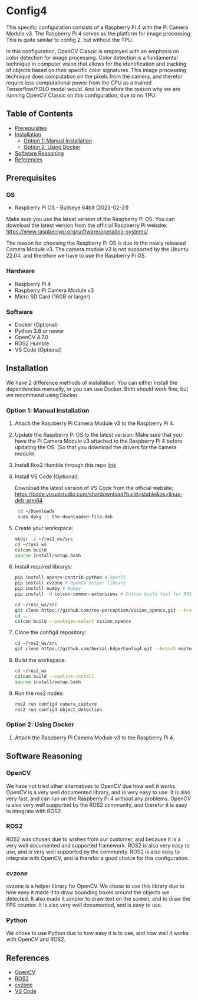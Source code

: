 # Config4

This specific configuration consists of a Raspberry Pi 4 with the Pi Camera Module v3. The Raspberry Pi 4 serves as the platform for image processing. This is quite similar to config 2, but without the TPU.

In this configuration, OpenCV Classic is employed with an emphasis on color detection for image processing. Color detection is a fundamental technique in computer vision that allows for the identification and tracking of objects based on their specific color signatures.
This image processing technique does computation on the pixels from the camera, and therefor require less computational power from the CPU as a trained Tensorflow/YOLO model would. And is therefore the reason why we are running OpenCV Classic on this configuration, due to no TPU.

## Table of Contents

- [Prerequisites](#prerequisites)
- [Installation](#installation)
  - [Option 1: Manual Installation](#option-1-manual-installation)
  - [Option 2: Using Docker](#option-2-using-docker)
- [Software Reasoning](#Software-Reasoning)
- [References](#references)

## Prerequisites

### OS

- Raspberry Pi OS - Bullseye 64bit (2023-02-21)

Make sure you use the latest version of the Raspberry Pi OS. You can download the latest version from the official Raspberry Pi website: https://www.raspberrypi.org/software/operating-systems/

The reason for choosing the Raspberry Pi OS is due to the newly released Camera Module v3. The camera module v3 is not supported by the Ubuntu 22.04, and therefore we have to use the Raspberry Pi OS.

### Hardware

- Raspberry Pi 4
- Raspberry Pi Camera Module v3
- Micro SD Card (16GB or larger)

### Software

- Docker (Optional)
- Python 3.8 or newer
- OpenCV 4.7.0
- ROS2 Humble
- VS Code (Optional)


## Installation

We have 2 difference methods of installation. You can either install the dependencies manually, or you can use Docker. Both should work fine, but we recommend using Docker.

### Option 1: Manual Installation

1. Attach the Raspberry Pi Camera Module v3 to the Raspberry Pi 4.
2. Update the Raspberry Pi OS to the latest version:
    Make sure that you have the Pi Camera Module v3 attached to the Raspberry Pi 4 before updating the OS. (So that you download the drivers for the camera module)
3. Install Ros2 Humble through this repo [link](https://github.com/Ar-Ray-code/rpi-bullseye-ros2.git)
4. Install VS Code (Optional):

   Download the latest version of VS Code from the official website: https://code.visualstudio.com/sha/download?build=stable&os=linux-deb-arm64
   ```sh	
    cd ~/Downloads
    sudo dpkg -i the-downloaded-file.deb
    ```

4. Create your workspace:

    ```sh
    mkdir -p ~/ros2_ws/src
    cd ~/ros2_ws
    colcon build
    source install/setup.bash
    ``` 

5. Install required librarys:

    ```sh
    pip install opencv-contrib-python # OpenCV
    pip install cvzone # OpenCV helper library
    pip install numpy # Numpy
    pip install -U colcon-common-extensions # Colcon build tool for ROS2

    cd ~/ros2_ws/src
    git clone https://github.com/ros-perception/vision_opencv.git --branch humble # OpenCV bridge for ROS2
    cd ..
    colcon build --packages-select vision_opencv
    ``` 


6. Clone the config4 repository:

    ```sh
    cd ~/ros2_ws/src
    git clone https://github.com/Aerial-Edge/Config4.git --branch master
    ```
    
7. Build the workspace:

    ```sh
    cd ~/ros2_ws
    colcon build --symlink-install
    source install/setup.bash
    ```

8. Run the ros2 nodes:

    ```sh
    ros2 run config4 camera_capture
    ros2 run config4 object_detection
    ```

### Option 2: Using Docker

1. Attach the Raspberry Pi Camera Module v3 to the Raspberry Pi 4.
    

## Software Reasoning

### OpenCV

We have not tried other alternatives to OpenCV due how well it works. OpenCV is a very well documented library, and is very easy to use. It is also very fast, and can run on the Raspberry Pi 4 without any problems. OpenCV is also very well supported by the ROS2 community, and therefor it is easy to integrate with ROS2.

### ROS2

ROS2 was chosen due to wishes from our customer, and because it is a very well documented and supported framework. ROS2 is also very easy to use, and is very well supported by the community. ROS2 is also easy to integrate with OpenCV, and is therefor a good choice for this configuration.

### cvzone

cvzone is a helper library for OpenCV. We chose to use this library due to how easy it made it to draw bounding boxes around the objects we detected. It also made it simpler to draw text on the screen, and to draw the FPS counter. It is also very well documented, and is easy to use.

### Python

We chose to use Python due to how easy it is to use, and how well it works with OpenCV and ROS2.


## References

- [OpenCV](https://opencv.org/)
- [ROS2](https://docs.ros.org/en/humble/index.html)
- [cvzone](https://github.com/cvzone/cvzone)
- [VS Code](https://code.visualstudio.com/)
